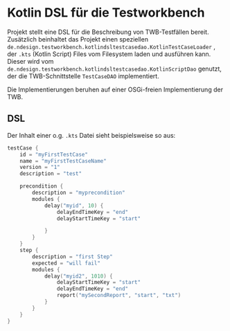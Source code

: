 # Kotlin DSL für die Testworkbench

Projekt stellt eine DSL für die Beschreibung von TWB-Testfällen bereit. Zusätzlich beinhaltet das Projekt einen speziellen ``de.ndesign.testworkbench.kotlindsltestcasedao.KotlinTestCaseLoader`` , der `.kts` (Kotlin Script) Files vom Filesystem laden und ausführen kann. Dieser wird vom `de.ndesign.testworkbench.kotlindsltestcasedao.KotlinScriptDao` genutzt, der die TWB-Schnittstelle `TestCaseDAO` implementiert. 

Die Implementierungen beruhen auf einer OSGi-freien Implementierung der TWB.

## DSL

Der Inhalt einer o.g. `.kts` Datei sieht beispielsweise so aus:

``` kotlin
testCase {
    id = "myFirstTestCase"
    name = "myFirstTestCaseName"
    version = "1"
    description = "test"

    precondition {
        description = "myprecondition"
        modules {
            delay("myid", 10) {
                delayEndTimeKey = "end"
                delayStartTimeKey = "start"

            }
        }
    }
    step {
        description = "first Step"
        expected = "will fail"
        modules {
            delay("myid2", 1010) {
                delayStartTimeKey = "start"
                delayEndTimeKey = "end"
                report("mySecondReport", "start", "txt")
            }
        }
    }
}
```